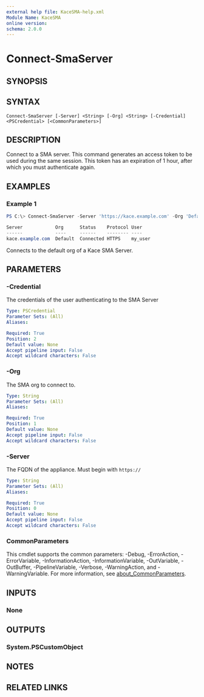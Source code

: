 ```yaml
---
external help file: KaceSMA-help.xml
Module Name: KaceSMA
online version:
schema: 2.0.0
---
```


# Connect-SmaServer

## SYNOPSIS

## SYNTAX

```
Connect-SmaServer [-Server] <String> [-Org] <String> [-Credential] <PSCredential> [<CommonParameters>]
```

## DESCRIPTION
Connect to a SMA server. This command generates an access token to be used during the same session. This token has an expiration of 1 hour, after which you must authenticate again.

## EXAMPLES

### Example 1
```powershell
PS C:\> Connect-SmaServer -Server 'https://kace.example.com' -Org 'Default' -Credential (Get-Credential)

Server            Org      Status    Protocol User
------            ----     ------    -------- ----
kace.example.com  Default  Connected HTTPS    my_user
```

Connects to the default org of a Kace SMA Server.

## PARAMETERS

### -Credential
The credentials of the user authenticating to the SMA Server

```yaml
Type: PSCredential
Parameter Sets: (All)
Aliases:

Required: True
Position: 2
Default value: None
Accept pipeline input: False
Accept wildcard characters: False
```

### -Org
The SMA org to connect to.

```yaml
Type: String
Parameter Sets: (All)
Aliases:

Required: True
Position: 1
Default value: None
Accept pipeline input: False
Accept wildcard characters: False
```

### -Server
The FQDN of the appliance. Must begin with `https://`

```yaml
Type: String
Parameter Sets: (All)
Aliases:

Required: True
Position: 0
Default value: None
Accept pipeline input: False
Accept wildcard characters: False
```

### CommonParameters
This cmdlet supports the common parameters: -Debug, -ErrorAction, -ErrorVariable, -InformationAction, -InformationVariable, -OutVariable, -OutBuffer, -PipelineVariable, -Verbose, -WarningAction, and -WarningVariable. For more information, see [about_CommonParameters](http://go.microsoft.com/fwlink/?LinkID=113216).

## INPUTS

### None

## OUTPUTS

### System.PSCustomObject
## NOTES

## RELATED LINKS
